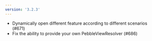 ```yaml
---
version: '3.2.3'
---
```


- Dynamically open different feature according to different scenarios (#671)
- Fix the ability to provide your own PebbleViewResolver (#686)
